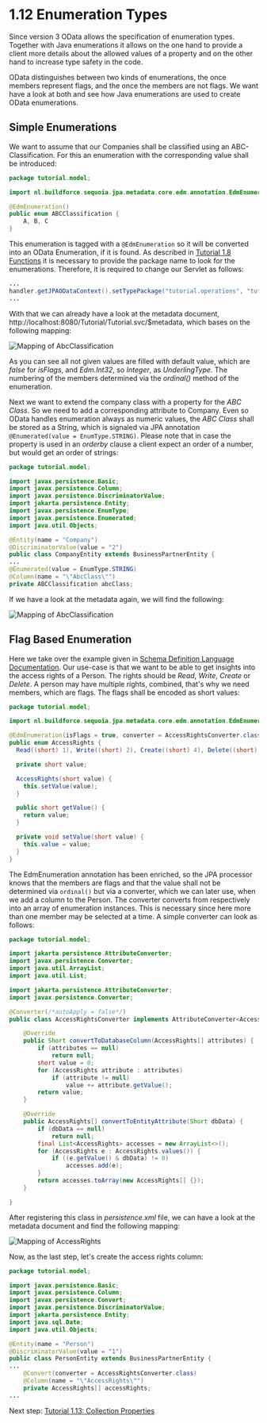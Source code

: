 # 1.12 Enumeration Types

Since version 3 OData allows the specification of enumeration types. Together with Java enumerations it allows on the one hand to provide a client more details about the allowed values of a property and on the other hand to increase type safety in the code.

OData distinguishes between two kinds of enumerations, the once members represent flags, and the once the members are not flags. We want have a look at both and see how Java enumerations are used to create OData enumerations.

## Simple Enumerations

We want to assume that our Companies shall be classified using an ABC-Classification. For this an enumeration with the corresponding value shall be introduced:

```Java
package tutorial.model;

import nl.buildforce.sequoia.jpa.metadata.core.edm.annotation.EdmEnumeration;

@EdmEnumeration()
public enum ABCClassification {
    A, B, C
}
```
This enumeration is tagged with a `@EdmEnumeration` so it will be converted into an OData Enumeration, if it is found. As described in [Tutorial 1.8 Functions](1-8-Functions.md) it is necessary to provide the package name to look for the enumerations. Therefore, it is required to change our Servlet as follows:
```Java
...
handler.getJPAODataContext().setTypePackage("tutorial.operations", "tutorial.model");
...
```
With that we can already have a look at the metadata document, http://localhost:8080/Tutorial/Tutorial.svc/$metadata, which bases on the following mapping:

![Mapping of AbcClassification](Metadata/MappingSimpleEnum.png)

As you can see all not given values are filled with default value, which are _false_ for _isFlags_, and _Edm.Int32_, so _Integer_, as _UnderlingType_. The numbering of the members determined via the _ordinal()_ method of the enumeration.

Next we want to extend the company class with a property for the _ABC Class_. So we need to add a corresponding attribute to Company. Even so OData handles enumeration always as numeric values, the _ABC Class_ shall be stored as a String, which is signaled via JPA annotation` @Enumerated(value = EnumType.STRING)`. Please note that in case the property is used in an _orderby_ clause a client expect an order of a number, but would get an order of strings:

```Java
package tutorial.model;

import javax.persistence.Basic;
import javax.persistence.Column;
import javax.persistence.DiscriminatorValue;
import jakarta.persistence.Entity;
import javax.persistence.EnumType;
import javax.persistence.Enumerated;
import java.util.Objects;

@Entity(name = "Company")
@DiscriminatorValue(value = "2")
public class CompanyEntity extends BusinessPartnerEntity {
...
@Enumerated(value = EnumType.STRING)
@Column(name = "\"AbcClass\"")
private ABCClassification abcClass;
```
If we have a look at the metadata again, we will find the following:

![Mapping of AbcClassification](Metadata/MappingSimpleEnumCompany.png)
## Flag Based Enumeration

Here we take over the example given in [Schema Definition Language Documentation](http://docs.oasis-open.org/odata/odata/v4.0/errata03/os/complete/part3-csdl/odata-v4.0-errata03-os-part3-csdl-complete.html#_Toc453752565). Our use-case is that we want to be able to get insights into the access rights of a Person. The rights should be _Read_, _Write_, _Create_ or _Delete_. A person may have multiple rights, combined, that's why we need members, which are flags. The flags shall be encoded as short values:

```Java
package tutorial.model;

import nl.buildforce.sequoia.jpa.metadata.core.edm.annotation.EdmEnumeration;

@EdmEnumeration(isFlags = true, converter = AccessRightsConverter.class)
public enum AccessRights {
  Read((short) 1), Write((short) 2), Create((short) 4), Delete((short) 8);

  private short value;

  AccessRights(short value) {
    this.setValue(value);
  }

  public short getValue() {
    return value;
  }

  private void setValue(short value) {
    this.value = value;
  }
}
```
The EdmEnumeration annotation has been enriched, so the JPA processor knows that the members are flags and that the value shall not be determined via `ordinal()` but via a converter, which we can later use, when we add a column to the Person. The converter converts from respectively into an array of enumeration instances. This is necessary since here more than one member may be selected at a time. A simple converter can look as follows:
```Java
package tutorial.model;

import jakarta.persistence.AttributeConverter;
import javax.persistence.Converter;
import java.util.ArrayList;
import java.util.List;

import jakarta.persistence.AttributeConverter;
import javax.persistence.Converter;

@Converter(/*autoApply = false*/)
public class AccessRightsConverter implements AttributeConverter<AccessRights[], Short> {

    @Override
    public Short convertToDatabaseColumn(AccessRights[] attributes) {
        if (attributes == null)
            return null;
        short value = 0;
        for (AccessRights attribute : attributes)
            if (attribute != null)
                value += attribute.getValue();
        return value;
    }

    @Override
    public AccessRights[] convertToEntityAttribute(Short dbData) {
        if (dbData == null)
            return null;
        final List<AccessRights> accesses = new ArrayList<>();
        for (AccessRights e : AccessRights.values()) {
            if ((e.getValue() & dbData) != 0)
                accesses.add(e);
        }
        return accesses.toArray(new AccessRights[] {});
    }

}
```
After registering this class in _persistence.xml_ file, we can have a look at the metadata document and find the following mapping:

![Mapping of AccessRights](Metadata/MappingFlagsEnum.png)

Now, as the last step, let's create the access rights column:

```Java
package tutorial.model;

import javax.persistence.Basic;
import javax.persistence.Column;
import javax.persistence.Convert;
import javax.persistence.DiscriminatorValue;
import jakarta.persistence.Entity;
import java.sql.Date;
import java.util.Objects;

@Entity(name = "Person")
@DiscriminatorValue(value = "1")
public class PersonEntity extends BusinessPartnerEntity {
...
    @Convert(converter = AccessRightsConverter.class)
    @Column(name = "\"AccessRights\"")
    private AccessRights[] accessRights;
...
```
Next step: [Tutorial 1.13: Collection Properties](1-13-CollectionProperties.md)